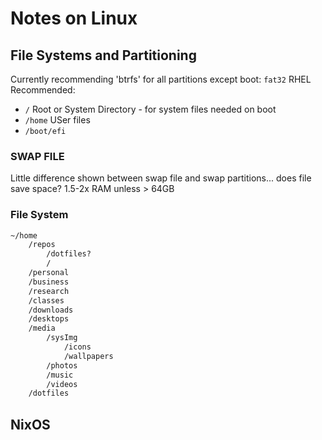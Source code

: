 # Notes on Linux

## File Systems and Partitioning
Currently recommending 'btrfs' for all partitions except boot: ```fat32```
RHEL Recommended:
- ```/```  Root or System Directory - for system files needed on boot
- ```/home```  USer files
- ```/boot/efi```

### SWAP FILE
Little difference shown between swap file and swap partitions... does file save space?
1.5-2x RAM unless > 64GB

### File System
```bash
~/home
    /repos
        /dotfiles?
        /
    /personal
    /business
    /research
    /classes
    /downloads
    /desktops
    /media
        /sysImg
            /icons
            /wallpapers
        /photos
        /music
        /videos
    /dotfiles
```

## NixOS


